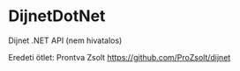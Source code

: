 # DijnetDotNet
Dijnet .NET API (nem hivatalos)

Eredeti ötlet: Prontva Zsolt https://github.com/ProZsolt/dijnet
